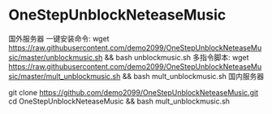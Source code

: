 # OneStepUnblockNeteaseMusic
国外服务器
一键安装命令:  wget https://raw.githubusercontent.com/demo2099/OneStepUnblockNeteaseMusic/master/unblockmusic.sh && bash unblockmusic.sh
多指令脚本:
wget https://raw.githubusercontent.com/demo2099/OneStepUnblockNeteaseMusic/master/mult_unblockmusic.sh && bash mult_unblockmusic.sh
国内服务器

git clone  https://github.com/demo2099/OneStepUnblockNeteaseMusic.git
cd OneStepUnblockNeteaseMusic  && bash mult_unblockmusic.sh
